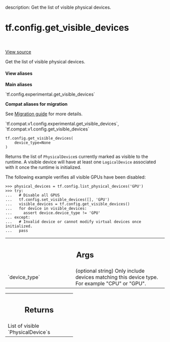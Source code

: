 description: Get the list of visible physical devices.

<div itemscope itemtype="http://developers.google.com/ReferenceObject">
<meta itemprop="name" content="tf.config.get_visible_devices" />
<meta itemprop="path" content="Stable" />
</div>

# tf.config.get_visible_devices

<!-- Insert buttons and diff -->

<table class="tfo-notebook-buttons tfo-api nocontent" align="left">

</table>

<a target="_blank" class="external" href="/code/stable/tensorflow/python/framework/config.py">View source</a>



Get the list of visible physical devices.


<section class="expandable">
  <h4 class="showalways">View aliases</h4>
  <p>
<b>Main aliases</b>
<p>`tf.config.experimental.get_visible_devices`</p>

<b>Compat aliases for migration</b>
<p>See
<a href="https://www.tensorflow.org/guide/migrate">Migration guide</a> for
more details.</p>
<p>`tf.compat.v1.config.experimental.get_visible_devices`, `tf.compat.v1.config.get_visible_devices`</p>
</p>
</section>

<pre class="devsite-click-to-copy prettyprint lang-py tfo-signature-link">
<code>tf.config.get_visible_devices(
    device_type=None
)
</code></pre>



<!-- Placeholder for "Used in" -->

Returns the list of `PhysicalDevice`s currently marked as visible to the
runtime. A visible device will have at least one `LogicalDevice` associated
with it once the runtime is initialized.

The following example verifies all visible GPUs have been disabled:

```
>>> physical_devices = tf.config.list_physical_devices('GPU')
>>> try:
...   # Disable all GPUS
...   tf.config.set_visible_devices([], 'GPU')
...   visible_devices = tf.config.get_visible_devices()
...   for device in visible_devices:
...     assert device.device_type != 'GPU'
... except:
...   # Invalid device or cannot modify virtual devices once initialized.
...   pass
```

<!-- Tabular view -->
 <table class="responsive fixed orange">
<colgroup><col width="214px"><col></colgroup>
<tr><th colspan="2"><h2 class="add-link">Args</h2></th></tr>

<tr>
<td>
`device_type`<a id="device_type"></a>
</td>
<td>
(optional string) Only include devices matching this device
type. For example "CPU" or "GPU".
</td>
</tr>
</table>



<!-- Tabular view -->
 <table class="responsive fixed orange">
<colgroup><col width="214px"><col></colgroup>
<tr><th colspan="2"><h2 class="add-link">Returns</h2></th></tr>
<tr class="alt">
<td colspan="2">
List of visible `PhysicalDevice`s
</td>
</tr>

</table>

